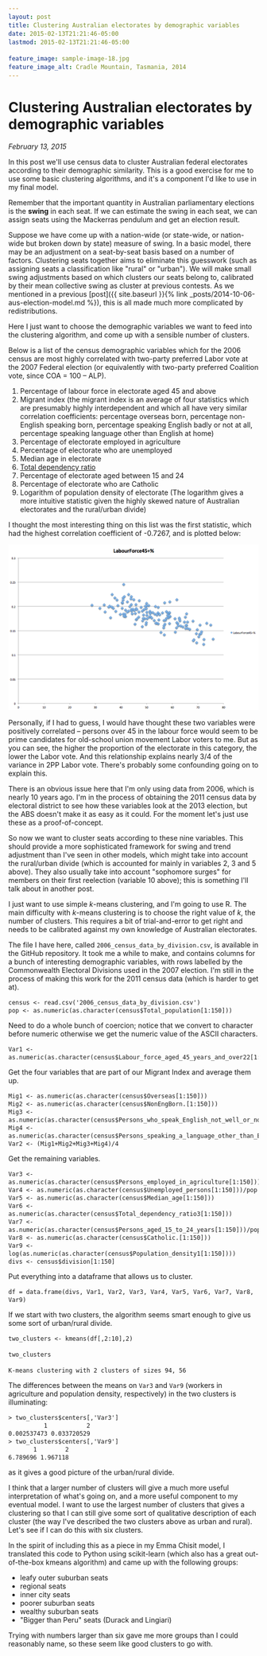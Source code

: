```yaml
---
layout: post
title: Clustering Australian electorates by demographic variables
date: 2015-02-13T21:21:46-05:00
lastmod: 2015-02-13T21:21:46-05:00

feature_image: sample-image-18.jpg
feature_image_alt: Cradle Mountain, Tasmania, 2014
---
```


# Clustering Australian electorates by demographic variables

*February 13, 2015*

In this post we'll use census data to cluster Australian federal electorates according to their demographic similarity. This is a good exercise for me to use some basic clustering algorithms, and it's a component I'd like to use in my final model. 

Remember that the important quantity in Australian parliamentary elections is the **swing** in each seat. If we can estimate the swing in each seat, we can assign seats using the Mackerras pendulum and get an election result. 

Suppose we have come up with a nation-wide (or state-wide, or nation-wide but broken down by state) measure of swing. In a basic model, there may be an adjustment on a seat-by-seat basis based on a number of factors. Clustering seats together aims to eliminate this guesswork (such as assigning seats a classification like "rural" or "urban"). We will make small swing adjustments based on which clusters our seats belong to, calibrated by their mean collective swing as cluster at previous contests. As we mentioned in a previous [post]({{ site.baseurl }}{% link _posts/2014-10-06-aus-election-model.md %}), this is all made much more complicated by redistributions. 

Here I just want to choose the demographic variables we want to feed into the clustering algorithm, and come up with a sensible number of clusters. 

Below is a list of the census demographic variables which for the 2006 census are most highly correlated with two-party preferred Labor vote at the 2007 Federal election (or equivalently with two-party preferred Coalition vote, since COA = 100 – ALP). 

1. Percentage of labour force in electorate aged 45 and above
2. Migrant index (the migrant index is an average of four statistics which are presumably highly interdependent and which all have very similar correlation coefficients: percentage overseas born, percentage non-English speaking born, percentage speaking English badly or not at all, percentage speaking language other than English at home)
3. Percentage of electorate employed in agriculture
4. Percentage of electorate who are unemployed
5. Median age in electorate
6. [Total dependency ratio](http://en.wikipedia.org/wiki/Dependency_ratio)
7. Percentage of electorate aged between 15 and 24
8. Percentage of electorate who are Catholic
9. Logarithm of population density of electorate (The logarithm gives a more intuitive statistic given the highly skewed nature of Australian electorates and the rural/urban divide)

I thought the most interesting thing on this list was the first statistic, which had the highest correlation coefficient of -0.7267, and is plotted below:

![Labour force and Labor vote](https://github.com/clintonboys/clintonboys.github.io/blob/master/_posts/labour.png?raw=true)

Personally, if I had to guess, I would have thought these two variables were positively correlated – persons over 45 in the labour force would seem to be prime candidates for old-school union movement Labor voters to me. But as you can see, the higher the proportion of the electorate in this category, the lower the Labor vote. And this relationship explains nearly 3/4 of the variance in 2PP Labor vote. There's probably some confounding going on to explain this. 

There is an obvious issue here that I'm only using data from 2006, which is nearly 10 years ago. I'm in the process of obtaining the 2011 census data by electoral district to see how these variables look at the 2013 election, but the ABS doesn't make it as easy as it could. For the moment let's just use these as a proof-of-concept. 

So now we want to cluster seats according to these nine variables. This should provide a more sophisticated framework for swing and trend adjustment than I've seen in other models, which might take into account the rural/urban divide (which is accounted for mainly in variables 2, 3 and 5 above). They also usually take into account "sophomore surges" for members on their first reelection (variable 10 above); this is something I'll talk about in another post. 

I just want to use simple *k*-means clustering, and I'm going to use R. The main difficulty with *k*-means clustering is to choose the right value of *k*, the number of clusters. This requires a bit of trial-and-error to get right and needs to be calibrated against my own knowledge of Australian electorates.

The file I have here, called `2006_census_data_by_division.csv`, is available in the GitHub repository. It took me a while to make, and contains columns for a bunch of interesting demographic variables, with rows labelled by the Commonwealth Electoral Divisions used in the 2007 election. I'm still in the process of making this work for the 2011 census data (which is harder to get at). 

    census <- read.csv('2006_census_data_by_division.csv')
    pop <- as.numeric(as.character(census$Total_population[1:150]))

Need to do a whole bunch of coercion; notice that we convert to character before numeric otherwise we get the numeric value of the ASCII characters. 

    Var1 <- as.numeric(as.character(census$Labour_force_aged_45_years_and_over22[1:150]))/pop

Get the four variables that are part of our Migrant Index and average them up. 

    Mig1 <- as.numeric(as.character(census$Overseas[1:150]))
    Mig2 <- as.numeric(as.character(census$NonEngBorn.[1:150]))
    Mig3 <- as.numeric(as.character(census$Persons_who_speak_English_not_well_or_not_at_all[1:150]))/pop
    Mig4 <- as.numeric(as.character(census$Persons_speaking_a_language_other_than_English_at_home[1:150]))/pop
    Var2 <- (Mig1+Mig2+Mig3+Mig4)/4

Get the remaining variables. 

    Var3 <- as.numeric(as.character(census$Persons_employed_in_agriculture[1:150]))/pop
    Var4 <- as.numeric(as.character(census$Unemployed_persons[1:150]))/pop
    Var5 <- as.numeric(as.character(census$Median_age[1:150]))
    Var6 <- as.numeric(as.character(census$Total_dependency_ratio3[1:150]))
    Var7 <- as.numeric(as.character(census$Persons_aged_15_to_24_years[1:150]))/pop
    Var8 <- as.numeric(as.character(census$Catholic.[1:150]))
    Var9 <- log(as.numeric(as.character(census$Population_density1[1:150])))
    divs <- census$division[1:150]

Put everything into a dataframe that allows us to cluster. 

    df = data.frame(divs, Var1, Var2, Var3, Var4, Var5, Var6, Var7, Var8, Var9)
  
If we start with two clusters, the algorithm seems smart enough to give us some sort of urban/rural divide. 

    two_clusters <- kmeans(df[,2:10],2)

    two_clusters

    K-means clustering with 2 clusters of sizes 94, 56

The differences between the means on `Var3`  and `Var9` (workers in agriculture and population density, respectively) in the two clusters is illuminating:

    > two_clusters$centers[,'Var3']
              1           2 
    0.002537473 0.033720529 
    > two_clusters$centers[,'Var9']
           1        2 
    6.789696 1.967118 

as it gives a good picture of the urban/rural divide.

I think that a larger number of clusters will give a much more useful interpretation of what's going on, and a more useful component to my eventual model. I want to use the largest number of clusters that gives a clustering so that I can still give some sort of qualitative description of each cluster (the way I've described the two clusters above as urban and rural). Let's see if I can do this with six clusters. 

In the spirit of including this as a piece in my Emma Chisit model, I translated this code to Python using scikit-learn (which also has a great out-of-the-box kmeans algorithm) and came up with the following groups:

- leafy outer suburban seats
- regional seats
- inner city seats
- poorer suburban seats
- wealthy suburban seats
- "Bigger than Peru" seats (Durack and Lingiari)

Trying with numbers larger than six gave me more groups than I could reasonably name, so these seem like good clusters to go with. 
